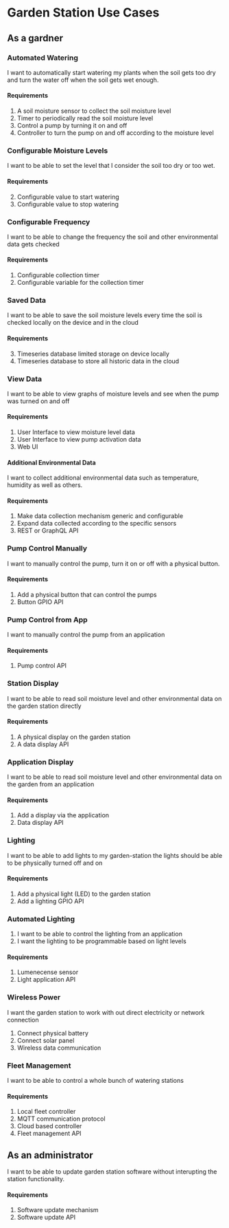 # Garden Station Use Cases

## As a gardner

### Automated Watering

I want to automatically start watering my plants when the soil gets
too dry and turn the water off when the soil gets wet enough.

#### Requirements

1. A soil moisture sensor to collect the soil moisture level
3. Timer to periodically read the soil moisture level
2. Control a pump by turning it on and off
4. Controller to turn the pump on and off according to the moisture
   level 

### Configurable Moisture Levels

I want to be able to set the level that I consider the soil too dry or
too wet.

#### Requirements

2. Configurable value to start watering
2. Configurable value to stop watering

### Configurable Frequency 

I want to be able to change the frequency the soil and other
environmental data gets checked

#### Requirements

1. Configurable collection timer
2. Configurable variable for the collection timer

### Saved Data

I want to be able to save the soil moisture levels every time the
soil is checked locally on the device and in the cloud

#### Requirements

3. Timeseries database limited storage on device locally
3. Timeseries database to store all historic data in the cloud 

### View Data

I want to be able to view graphs of moisture levels and see when the
pump was turned on and off

#### Requirements

1. User Interface to view moisture level data 
1. User Interface to view pump activation data
2. Web UI

#### Additional Environmental Data

I want to collect additional environmental data such as temperature,
humidity as well as others.

#### Requirements

1. Make data collection mechanism generic and configurable
2. Expand data collected according to the specific sensors
3. REST or GraphQL API

### Pump Control Manually

I want to manually control the pump, turn it on or off with a physical
button. 

#### Requirements

1. Add a physical button that can control the pumps
2. Button GPIO API 

### Pump Control from App

I want to manually control the pump from an application

#### Requirements

1. Pump control API

### Station Display

I want to be able to read soil moisture level and other environmental
data on the garden station directly

#### Requirements

1. A physical display on the garden station
2. A data display API

### Application Display

I want to be able to read soil moisture level and other environmental
data on the garden from an application

#### Requirements

1. Add a display via the application
2. Data display API

### Lighting

I want to be able to add lights to my garden-station the lights should
be able to be physically turned off and on

#### Requirements

1. Add a physical light (LED) to the garden station
2. Add a lighting GPIO API

### Automated Lighting

1. I want to be able to control the lighting from an application
2. I want the lighting to be programmable based on light levels

#### Requirements

1. Lumenecense sensor
2. Light application API

### Wireless Power

I want the garden station to work with out direct electricity or
network connection

1. Connect physical battery
2. Connect solar panel
3. Wireless data communication

### Fleet Management

I want to be able to control a whole bunch of watering stations

#### Requirements

1. Local fleet controller
2. MQTT communication protocol
3. Cloud based controller
4. Fleet management API

## As an administrator

I want to be able to update garden station software without
interupting the station functionality.

#### Requirements

1. Software update mechanism
2. Software update API


